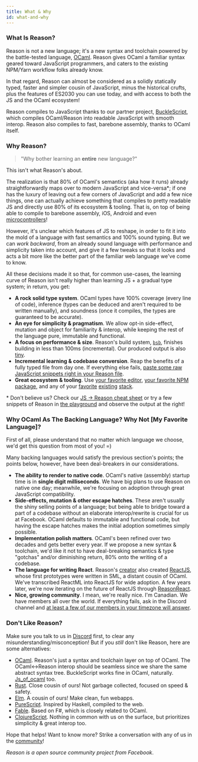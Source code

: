 ```yaml
---
title: What & Why
id: what-and-why
---
```


### What Is Reason?

Reason is not a new language; it's a new syntax and toolchain powered by the battle-tested language, [OCaml](http://ocaml.org). Reason gives OCaml a familiar syntax geared toward JavaScript programmers, and caters to the existing NPM/Yarn workflow folks already know.

In that regard, Reason can almost be considered as a solidly statically typed, faster and simpler cousin of JavaScript, minus the historical crufts, plus the features of ES2030 you can use today, and with access to both the JS and the OCaml ecosystem!

Reason compiles to JavaScript thanks to our partner project, [BuckleScript](https://bucklescript.github.io/bucklescript/Manual.html), which compiles OCaml/Reason into readable JavaScript with smooth interop. Reason also compiles to fast, barebone assembly, thanks to OCaml itself.

### Why Reason?

> "Why bother learning an **entire** new language?"

This isn't what Reason's about.

The realization is that 80% of OCaml's semantics (aka how it runs) already straightforwardly maps over to modern JavaScript and vice-versa\*; if one has the luxury of leaving out a few corners of JavaScript and add a few nice things, one can actually achieve something that compiles to pretty readable JS and directly use 80% of its ecosystem & tooling. That is, on top of being able to compile to barebone assembly, iOS, Android and even [microcontrollers](http://www.algo-prog.info/ocapic/web/index.php?id=ocapic)!

However, it's unclear which features of JS to reshape, in order to fit it into the mold of a language with fast semantics and 100% sound typing. But we can _work backward_, from an already sound language with performance and simplicity taken into account, and give it a few tweaks so that it looks and acts a bit more like the better part of the familiar web language we've come to know.

All these decisions made it so that, for common use-cases, the learning curve of Reason isn't really higher than learning JS + a gradual type system; in return, you get:

- **A rock solid type system**. OCaml types have 100% coverage (every line of code), inference (types can be deduced and aren't required to be written manually), and soundness (once it compiles, the types are guaranteed to be accurate).
- **An eye for simplicity & pragmatism**. We allow opt-in side-effect, mutation and object for familiarity & interop, while keeping the rest of the language pure, immutable and functional.
- **A focus on performance & size**. Reason's build system, [`bsb`](http://bucklescript.github.io/bucklescript/Manual.html#_bucklescript_build_system_code_bsb_code), finishes building in less than 100ms (incremental). Our produced output is also [tiny](https://twitter.com/bobzhang1988/status/827562467148623875).
- **Incremental learning & codebase conversion**. Reap the benefits of a fully typed file from day one. If everything else fails, [paste some raw JavaScript snippets right in your Reason file](/guide/javascript/interop).
- **Great ecosystem & tooling**. Use [your favorite editor](/guide/editor-tools/editors-plugins), [your favorite NPM package](/guide/javascript/libraries), and any of your [favorite](https://github.com/reasonml/reason-react) [existing](https://github.com/reasonml-community/bs-jest) [stack](https://webpack.js.org).

\* Don't believe us? Check our [JS -> Reason cheat sheet](/guide/javascript/syntax-cheatsheet) or try a few snippets of Reason in [the playground](/try/) and observe the output at the right!

### Why OCaml As The Backing Language? Why Not [My Favorite Language]?

First of all, please understand that no matter which language we choose, we'd get this question from most of you! =)

Many backing languages would satisfy the previous section's points; the points below, however, have been deal-breakers in our considerations.

- **The ability to render to native code**. OCaml's native (assembly) startup time is in **single digit milliseconds**. We have big plans to use Reason on native one day; meanwhile, we're focusing on adoption through great JavaScript compatibility.
- **Side-effects, mutation & other escape hatches**. These aren't usually the shiny selling points of a language; but being able to bridge toward a part of a codebase without an elaborate interop/rewrite is crucial for us at Facebook. OCaml defaults to immutable and functional code, but having the escape hatches makes the initial adoption sometimes simply possible.
- **Implementation polish matters**. OCaml's been refined over two decades and gets better every year. If we propose a new syntax & toolchain, we'd like it not to have deal-breaking semantics & type "gotchas" and/or diminishing return, 80% onto the writing of a codebase.
- **The language for writing React**. Reason's [creator](https://twitter.com/jordwalke) also created [ReactJS](https://facebook.github.io/react/), whose first prototypes were written in SML, a distant cousin of OCaml. We've transcribed ReactML into ReactJS for wide adoption. A few years later, we're now iterating on the future of ReactJS through [ReasonReact](//reasonml.github.io/reason-react/).
- **Nice, growing community**. I mean, we're really nice. I'm Canadian. We have members all over the world. If everything fails, ask in the Discord channel and [at least a few of our members in your timezone will answer](https://twitter.com/ken_wheeler/status/894298052705615872).

### Don't Like Reason?

Make sure you talk to us in [Discord](https://discord.gg/reasonml) first, to clear any misunderstanding/misconception! But if you _still_ don't like Reason, here are some alternatives:

- [OCaml](http://ocaml.org). Reason's just a syntax and toolchain layer on top of OCaml. The OCaml<->Reason interop should be seamless since we share the same abstract syntax tree. BuckleScript works fine in OCaml, naturally. [Js_of_ocaml](http://ocsigen.org/js_of_ocaml/) too.
- [Rust](http://rust-lang.org). Close cousin of ours! Not garbage collected, focused on speed & safety.
- [Elm](http://elm-lang.org). A cousin of ours! Make clean, fun webapps.
- [PureScript](http://www.purescript.org). Inspired by Haskell, compiled to the web.
- [Fable](http://fable.io/). Based on F#, which is closely related to OCaml.
- [ClojureScript](https://clojurescript.org). Nothing in common with us on the surface, but prioritizes simplicity & great interop too.

Hope that helps! Want to know more? Strike a conversation with any of us in the [community](/community/)!

_Reason is a open source community project from Facebook_.
